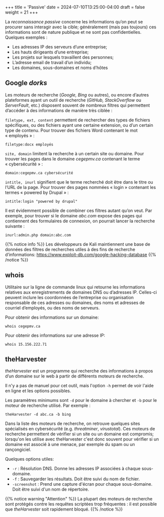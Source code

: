 +++
title = 'Passive'
date = 2024-07-10T13:25:00-04:00
draft = false
weight = 21
+++

La _reconnaissance passive_ concerne les informations qu’on peut se procurer sans interagir avec la cible; généralement (mais pas toujours) ces informations sont de nature publique et ne sont pas confidentielles. Quelques exemples :
+ Les adresses IP des serveurs d’une entreprise;
+ Les hauts dirigeants d’une entreprise;
+ Les projets sur lesquels travaillent des personnes;
+ L’adresse email de travail d’un individu;
+ Les domaines, sous-domaines et noms d’hôtes


## Google _dorks_

Les moteurs de recherche (_Google, Bing_ ou autres), ou encore d’autres plateformes ayant un outil de recherche (_GitHub, StackOverflow_ ou _ServerFault_, etc.) disposent souvent de nombreux filtres qui permettent d’accéder à des informations de manière très ciblée :

`filetype, ext, content` permettent de rechercher des types de fichiers spécifiques, ou des fichiers ayant une certaine extension, ou d’un certain type de contenu. Pour trouver des fichiers Word contenant le mot « employés » :
```
filetype:docx employés
```

`site, domain` limitent la recherche à un certain site ou domaine. Pour trouver les pages dans le domaine _cegepmv.ca_ contenant le terme « cybersécurité » :
```
domain:cegepmv.ca cybersécurité
```

`intitle, inurl` signifient que le terme recherché doit être dans le titre ou l’URL de la page. Pour trouver des pages nommées « login » contenant les termes « powered by Drupal » :
```
intitle:login "powered by drupal"
```

Il est évidemment possible de combiner ces filtres autant qu’on veut. Par exemple, pour trouver si le domaine _abc.com_ expose des pages qui contiennent des formulaires de connexion, on pourrait lancer la recherche suivante :
```
inurl:admin.php domain:abc.com
```

{{% notice info %}}
Les développeurs de Kali maintiennent une base de données des filtres de recherches utiles à des fins de recherche d’informations: https://www.exploit-db.com/google-hacking-database
{{% /notice %}}

## whois

Utilitaire sur la ligne de commande linux qui retourne les informations relatives aux enregistrements de domaines DNS ou d’adresses IP. Celles-ci peuvent inclure les coordonnées de l’entreprise ou organisation responsable de ces adresses ou domaines, des noms et adresses de courriel d’employés, ou des noms de serveurs. 

Pour obtenir des informations sur un domaine:
```
whois cegepmv.ca
```

Pour obtenir des informations sur une adresse IP:
```
whois 15.156.222.71
```

## theHarvester

_theHarvester_ est un programme qui recherche des informations à propos d’un domaine sur le web à partir de différents moteurs de recherche. 

Il n'y a pas de manuel pour cet outil, mais l'option `-h` permet de voir l'aide en ligne et les options possibles.

Les paramètres minimums sont `-d` pour le domaine à chercher et `-b` pour le moteur de recherche utilisé. Par exemple :
```
theHarvester -d abc.ca -b bing
```

Dans la liste des moteurs de recherche, on retrouve quelques sites spécialisés en cybersécurité (e.g. _threatminer_, _virustotal_). Ces moteurs de recherche permettent de vérifier si un site ou un domaine est compromis; lorsqu'on les utilise avec theHarvester c'est donc souvent pour vérifier si un domaine est associé à une menace, par exemple du spam ou un rançongiciel.

Quelques options utiles:
- `-r` : Résolution DNS. Donne les adresses IP associées à chaque sous-domaine.
- `-f` : Sauvegarder les résultats. Doit être suivi du nom de fichier.
- `-screenshot` : Prend une capture d'écran pour chaque sous-domaine. Doit être suivi d'un nom de répertoire.
  
{{% notice warning "Attention" %}}
La plupart des moteurs de recherche sont protégés contre les requêtes scriptées trop fréquentes : il est possible que _theHarvester_ soit rapidement bloqué.
{{% /notice %}}


